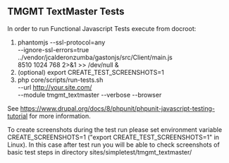 TMGMT TextMaster Tests
----------------------


In order to run Functional Javascript Tests execute from docroot:
1. phantomjs --ssl-protocol=any \
 --ignore-ssl-errors=true \
 ../vendor/jcalderonzumba/gastonjs/src/Client/main.js \
  8510 1024 768 2>&1 >> /dev/null &
2. (optional)
  export CREATE_TEST_SCREENSHOTS=1
3. php core/scripts/run-tests.sh \
    --url http://your.site.com/ \
    --module tmgmt_textmaster --verbose --browser
    
See https://www.drupal.org/docs/8/phpunit/phpunit-javascript-testing-tutorial
for more information.

To create screenshots during the test run please set 
environment variable CREATE_SCREENSHOTS=1 ("export CREATE_TEST_SCREENSHOTS=1"
in Linux). In this case after test run you will be able to check screenshots 
of basic test steps in directory sites/simpletest/tmgmt_textmaster/
